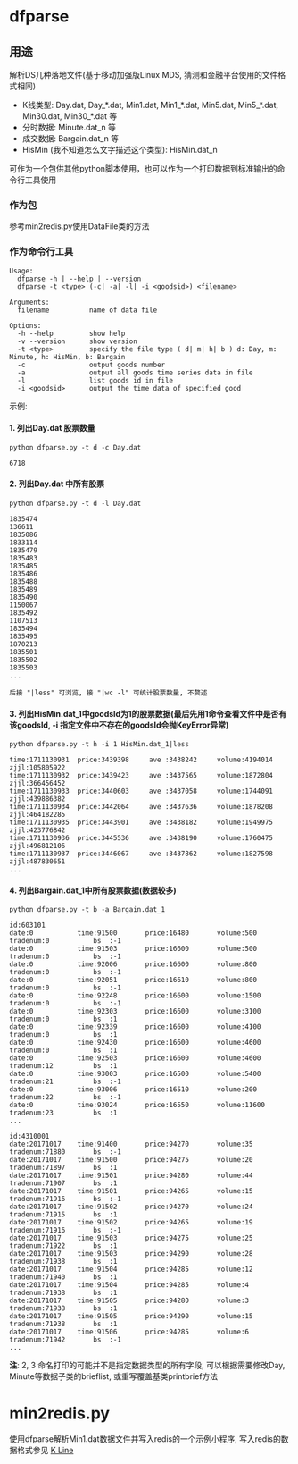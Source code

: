 # dfparse

## 用途

解析DS几种落地文件(基于移动加强版Linux MDS, 猜测和金融平台使用的文件格式相同)

- K线类型: Day.dat, Day_\*.dat, Min1.dat, Min1_\*.dat, Min5.dat, Min5_\*.dat, Min30.dat, Min30_\*.dat 等
- 分时数据: Minute.dat_n 等
- 成交数据: Bargain.dat_n 等
- HisMin (我不知道怎么文字描述这个类型): HisMin.dat_n

可作为一个包供其他python脚本使用，也可以作为一个打印数据到标准输出的命令行工具使用

### 作为包

参考min2redis.py使用DataFile类的方法

### 作为命令行工具

```
Usage:
  dfparse -h | --help | --version
  dfparse -t <type> (-c| -a| -l| -i <goodsid>) <filename>

Arguments:
  filename          name of data file

Options:
  -h --help         show help
  -v --version      show version
  -t <type>         specify the file type ( d| m| h| b ) d: Day, m: Minute, h: HisMin, b: Bargain
  -c                output goods number
  -a                output all goods time series data in file
  -l                list goods id in file
  -i <goodsid>      output the time data of specified good

```

示例:

#### 1. 列出Day.dat 股票数量
```
python dfparse.py -t d -c Day.dat

6718
```

#### 2. 列出Day.dat 中所有股票

```
python dfparse.py -t d -l Day.dat

1835474
136611
1835086
1833114
1835479
1835483
1835485
1835486
1835488
1835489
1835490
1150067
1835492
1107513
1835494
1835495
1870213
1835501
1835502
1835503
...

后接 "|less" 可浏览, 接 "|wc -l" 可统计股票数量, 不赘述
```


#### 3. 列出HisMin.dat_1中goodsId为1的股票数据(最后先用1命令查看文件中是否有该goodsId, -i 指定文件中不存在的goodsId会抛KeyError异常)

```
python dfparse.py -t h -i 1 HisMin.dat_1|less

time:1711130931  price:3439398     ave :3438242     volume:4194014     zjjl:105805922
time:1711130932  price:3439423     ave :3437565     volume:1872804     zjjl:366456452
time:1711130933  price:3440603     ave :3437058     volume:1744091     zjjl:439886382
time:1711130934  price:3442064     ave :3437636     volume:1878208     zjjl:464182285
time:1711130935  price:3443901     ave :3438182     volume:1949975     zjjl:423776842
time:1711130936  price:3445536     ave :3438190     volume:1760475     zjjl:496812106
time:1711130937  price:3446067     ave :3437862     volume:1827598     zjjl:487830651
...
```

#### 4. 列出Bargain.dat_1中所有股票数据(数据较多)

```
python dfparse.py -t b -a Bargain.dat_1

id:603101
date:0           time:91500       price:16480       volume:500         tradenum:0           bs  :-1
date:0           time:91503       price:16600       volume:500         tradenum:0           bs  :-1
date:0           time:92006       price:16600       volume:800         tradenum:0           bs  :-1
date:0           time:92051       price:16610       volume:800         tradenum:0           bs  :-1
date:0           time:92248       price:16600       volume:1500        tradenum:0           bs  :-1
date:0           time:92303       price:16600       volume:3100        tradenum:0           bs  :1
date:0           time:92339       price:16600       volume:4100        tradenum:0           bs  :1
date:0           time:92430       price:16600       volume:4600        tradenum:0           bs  :1
date:0           time:92503       price:16600       volume:4600        tradenum:12          bs  :1
date:0           time:93003       price:16500       volume:5400        tradenum:21          bs  :-1
date:0           time:93006       price:16510       volume:200         tradenum:22          bs  :-1
date:0           time:93024       price:16550       volume:11600       tradenum:23          bs  :1
...

id:4310001
date:20171017    time:91400       price:94270       volume:35          tradenum:71880       bs  :-1
date:20171017    time:91500       price:94275       volume:20          tradenum:71897       bs  :1
date:20171017    time:91501       price:94280       volume:44          tradenum:71907       bs  :1
date:20171017    time:91501       price:94265       volume:15          tradenum:71916       bs  :-1
date:20171017    time:91502       price:94270       volume:24          tradenum:71915       bs  :1
date:20171017    time:91502       price:94265       volume:19          tradenum:71916       bs  :-1
date:20171017    time:91503       price:94275       volume:25          tradenum:71922       bs  :1
date:20171017    time:91503       price:94290       volume:28          tradenum:71938       bs  :1
date:20171017    time:91504       price:94285       volume:12          tradenum:71940       bs  :1
date:20171017    time:91504       price:94285       volume:4           tradenum:71938       bs  :1
date:20171017    time:91505       price:94280       volume:3           tradenum:71938       bs  :1
date:20171017    time:91505       price:94290       volume:15          tradenum:71938       bs  :1
date:20171017    time:91506       price:94285       volume:6           tradenum:71942       bs  :-1
...
```

__注__: 2, 3 命名打印的可能并不是指定数据类型的所有字段, 可以根据需要修改Day, Minute等数据子类的brieflist, 或重写覆盖基类printbrief方法


# min2redis.py

使用dfparse解析Min1.dat数据文件并写入redis的一个示例小程序, 写入redis的数据格式参见 [K Line](http://git.emoney.cn/EMStockData/DataImporter/wikis/k-line)


